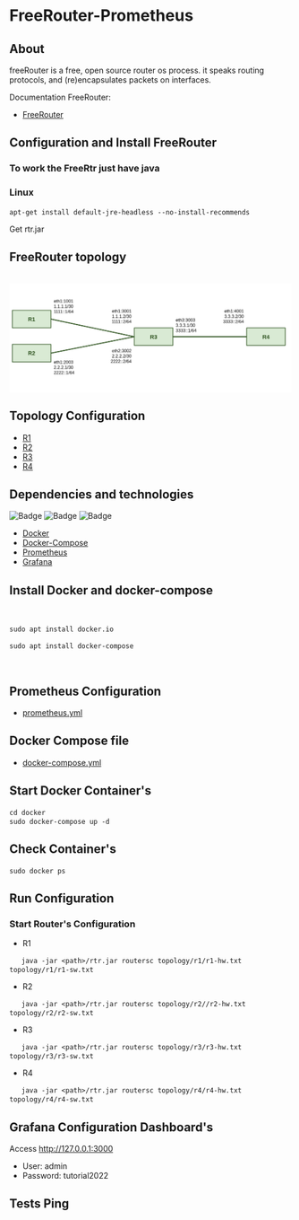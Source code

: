 # FreeRouter-Prometheus

## About

freeRouter is a free, open source router os process.
it speaks routing protocols, and (re)encapsulates packets on interfaces.

Documentation FreeRouter:
- [FreeRouter](http://www.freertr.net/)
 
## Configuration and Install FreeRouter

### To work the FreeRtr just have java
 
### Linux </br> 
```
apt-get install default-jre-headless --no-install-recommends
```
Get rtr.jar 
## FreeRouter topology
</br>
<div style='display: inline-block'>
   <img align="center" alt="Python" src='img-topology/topology.png' />
</div>
 
</br>
 
## Topology Configuration
- [R1](https://github.com/Tetzdesen/FreeRouter-Prometheus/tree/main/topology/r1)
- [R2](https://github.com/Tetzdesen/FreeRouter-Prometheus/tree/main/topology/r2)
- [R3](https://github.com/Tetzdesen/FreeRouter-Prometheus/tree/main/topology/r3)
- [R4](https://github.com/Tetzdesen/FreeRouter-Prometheus/tree/main/topology/r4)
 
## Dependencies and technologies
![Badge](https://img.shields.io/static/v1?label=DOCKER&message=DOCKER&color=blue&style=for-the-badge&logo=DOCKER)
![Badge](https://img.shields.io/static/v1?label=Prometheus&message=Prometheus&color=blue&style=for-the-badge&logo=PROMETHEUS)
![Badge](https://img.shields.io/static/v1?label=GRAFANA&message=Grafana&color=blue&style=for-the-badge&logo=GRAFANA)
- [Docker](https://react-pdf.org/)
- [Docker-Compose](https://docs.docker.com/compose/)
- [Prometheus](https://prometheus.io/)
- [Grafana](https://grafana.com/grafana/)
## Install Docker and docker-compose
</br>

``` 
sudo apt install docker.io 
``` 
```
sudo apt install docker-compose 
```
</br>

## Prometheus Configuration
- [prometheus.yml](https://github.com/Tetzdesen/FreeRouter-Prometheus/tree/main/prometheus)
 
 
## Docker Compose file
- [docker-compose.yml](https://github.com/Tetzdesen/FreeRouter-Prometheus/tree/main/prometheus)
 
## Start Docker Container's
```
cd docker
sudo docker-compose up -d
```
## Check Container's
```
sudo docker ps
```
## Run Configuration 
### Start Router's Configuration
- R1
```
   java -jar <path>/rtr.jar routersc topology/r1/r1-hw.txt topology/r1/r1-sw.txt 
```
- R2
```
   java -jar <path>/rtr.jar routersc topology/r2//r2-hw.txt topology/r2/r2-sw.txt 
```
- R3
```
   java -jar <path>/rtr.jar routersc topology/r3/r3-hw.txt topology/r3/r3-sw.txt 
```
- R4
```
   java -jar <path>/rtr.jar routersc topology/r4/r4-hw.txt topology/r4/r4-sw.txt 
```
## Grafana Configuration Dashboard's 
Access http://127.0.0.1:3000 
- User: admin 
- Password: tutorial2022




## Tests Ping